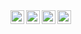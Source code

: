 <a href="https://twitter.com/AlexTarasyuk">
  <img align="left" alt="Alex's Twitter" width="22px" src="https://cdn.jsdelivr.net/npm/simple-icons@v3/icons/twitter.svg" />
</a>
<a href="https://www.linkedin.com/in/alexandertarasyuk/">
  <img align="left" alt="Alex's Linkdein" width="22px" src="https://cdn.jsdelivr.net/npm/simple-icons@v3/icons/linkedin.svg" />
</a>
<a href="https://github.com/a-tarasyuk">
  <img align="left" alt="Alex's Github" width="22px" src="https://cdn.jsdelivr.net/npm/simple-icons@v3/icons/github.svg" />
</a>
<a href="https://stackoverflow.com/users/367138/alexander-t">
  <img align="left" alt="Alex's Stackoverflow" width="22px" src="https://cdn.jsdelivr.net/npm/simple-icons@3.1.0/icons/stackoverflow.svg" />
</a>

